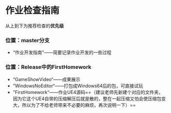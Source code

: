 # 作业检查指南

从上到下为推荐检查的**优先级**

### 位置：master分支

* “作业开发指南”——简要记录作业开发的一些过程

### 位置：Release中的FirstHomework

* “GameShowVideo“——成果展示
* ”WindowsNoEditor“——打包成Windows64后的包，可直接试玩
* ”FirstHomework“——作业UE4源码==（建议老师先新建个对应的文件夹，因为它这个UE4自带的压缩解压后就是散的，整在一起压缩又怕会使压缩包变大，所以为了不给老师带来不必要的麻烦，再次说明一下）==

